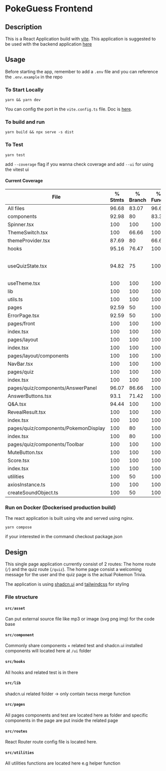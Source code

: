 # PokeGuess Frontend

## Description

This is a React Application build with [vite](https://vitejs.dev/). This application is suggested to be used with the backend application [here](https://github.com/SamOr1014/pokeGuess-backend)

## Usage

Before starting the app, remember to add a `.env` file and you can reference the `.env.example` in the repo

### To Start Locally

`yarn && yarn dev`

You can config the port in the `vite.config.ts` file. Doc is [here](https://vitejs.dev/config/server-options.html).

### To build and run

`yarn build && npx serve -s dist`

### To Test

`yarn test`

add `--coverage` flag if you wanna check coverage and add `--ui` for using the vitest ui

#### Current Coverage

| File                                 | % Stmts | % Branch | % Funcs | % Lines | Uncovered Line #s    |
| ------------------------------------ | ------- | -------- | ------- | ------- | -------------------- |
| All files                            | 96.68   | 83.07    | 96.66   | 96.68   |
| components                           | 92.98   | 80       | 83.33   | 92.98   |
| Spinner.tsx                          | 100     | 100      | 100     | 100     |
| ThemeSwitch.tsx                      | 100     | 66.66    | 100     | 100     | 13                   |
| themeProvider.tsx                    | 87.69   | 80       | 66.66   | 87.69   | 40-47                |
| hooks                                | 95.16   | 76.47    | 100     | 95.16   |
| useQuizState.tsx                     | 94.82   | 75       | 100     | 94.82   | 79-80,99-100,103-104 |
| useTheme.tsx                         | 100     | 100      | 100     | 100     |
| lib                                  | 100     | 100      | 100     | 100     |
| utils.ts                             | 100     | 100      | 100     | 100     |
| pages                                | 92.59   | 50       | 100     | 92.59   |
| ErrorPage.tsx                        | 92.59   | 50       | 100     | 92.59   | 17-18                |
| pages/front                          | 100     | 100      | 100     | 100     |
| index.tsx                            | 100     | 100      | 100     | 100     |
| pages/layout                         | 100     | 100      | 100     | 100     |
| index.tsx                            | 100     | 100      | 100     | 100     |
| pages/layout/components              | 100     | 100      | 100     | 100     |
| NavBar.tsx                           | 100     | 100      | 100     | 100     |
| pages/quiz                           | 100     | 100      | 100     | 100     |
| index.tsx                            | 100     | 100      | 100     | 100     |
| pages/quiz/components/AnswerPanel    | 96.07   | 86.66    | 100     | 96.07   |
| AnswerButtons.tsx                    | 93.1    | 71.42    | 100     | 93.1    | 27-30                |
| Q&A.tsx                              | 94.44   | 100      | 100     | 94.44   | 12-13                |
| RevealResult.tsx                     | 100     | 100      | 100     | 100     |
| index.tsx                            | 100     | 100      | 100     | 100     |
| pages/quiz/components/PokemonDisplay | 100     | 80       | 100     | 100     |
| index.tsx                            | 100     | 80       | 100     | 100     | 20                   |
| pages/quiz/components/Toolbar        | 100     | 100      | 100     | 100     |
| MuteButton.tsx                       | 100     | 100      | 100     | 100     |
| Score.tsx                            | 100     | 100      | 100     | 100     |
| index.tsx                            | 100     | 100      | 100     | 100     |
| utilities                            | 100     | 50       | 100     | 100     |
| axiosInstance.ts                     | 100     | 100      | 100     | 100     |
| createSoundObject.ts                 | 100     | 50       | 100     | 100     | 9                    |

### Run on Docker (Dockerised production build)

The react application is built using vite and served using nginx.

`yarn compose`

if your interested in the command checkout package.json

## Design

This single page application currently consist of 2 routes: The home route (`/`) and the quiz route (`/quiz`). The home page consist a welcoming message for the user and the quiz page is the actual Pokemon Trivia.

The application is using [shadcn.ui](https://ui.shadcn.com/) and [tailwindcss](https://tailwindcss.com/) for styling

### File structure

#### `src/asset`

Can put external source file like mp3 or image (svg png img) for the code base

#### `src/component`

Commonly share components + related test and shadcn.ui installed components will located here at `/ui` folder

#### `src/hooks`

All hooks and related test is in there

#### `src/lib`

shadcn.ui related folder -> only contain twcss merge function

#### `src/pages`

All pages components and test are located here as folder and specific components in the page are put inside the related page

#### `src/routes`

React Router route config file is located here.

#### `src/utilities`

All utilities functions are located here e.g helper function
